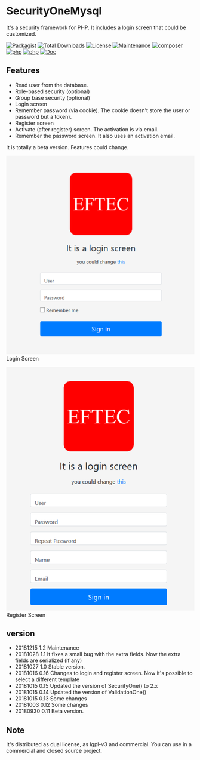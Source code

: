 # SecurityOneMysql
It's a security framework for PHP. It includes a login screen that could be customized.

[![Packagist](https://img.shields.io/packagist/v/eftec/securityonemysql.svg)](https://packagist.org/packages/eftec/securityonemysql)
[![Total Downloads](https://poser.pugx.org/eftec/securityonemysql/downloads)](https://packagist.org/packages/eftec/securityonemysql)
[![License](https://img.shields.io/badge/license-LGPLV3-blue.svg)]()
[![Maintenance](https://img.shields.io/maintenance/yes/2019.svg)]()
[![composer](https://img.shields.io/badge/composer-%3E1.8-blue.svg)]()
[![php](https://img.shields.io/badge/php->5.6-green.svg)]()
[![php](https://img.shields.io/badge/php-7.x-green.svg)]()
[![Doc](https://img.shields.io/badge/docs-100%25-green.svg)]()


## Features
- Read user from the database.
- Role-based security (optional)
- Group base security (optional)
- Login screen
- Remember password (via cookie). The cookie doesn't store the user or password but a token).
- Register screen
- Activate (after register) screen. The activation is via email.
- Remember the password screen.  It also uses an activation email.


It is totally a beta version. Features could change.

![login](doc/login.png)  
Login Screen

![register](doc/register.png)  
Register Screen




## version

* 20181215 1.2 Maintenance
* 20181028 1.1 It fixes a small bug with the extra fields. Now the extra fields are serialized (if any)
* 20181027 1.0 Stable version.
* 20181016 0.16 Changes to login and register screen. Now it's possible to select a different template
* 20181015 0.15 Updated the version of SecurityOne() to 2.x
* 20181015 0.14 Updated the version of ValidationOne()
* 20181015 ~~0.13 Some changes~~
* 20181003 0.12 Some changes
* 20180930 0.11 Beta version.

## Note
 
It's distributed as dual license, as lgpl-v3 and commercial. You can use in a commercial and closed source project.
